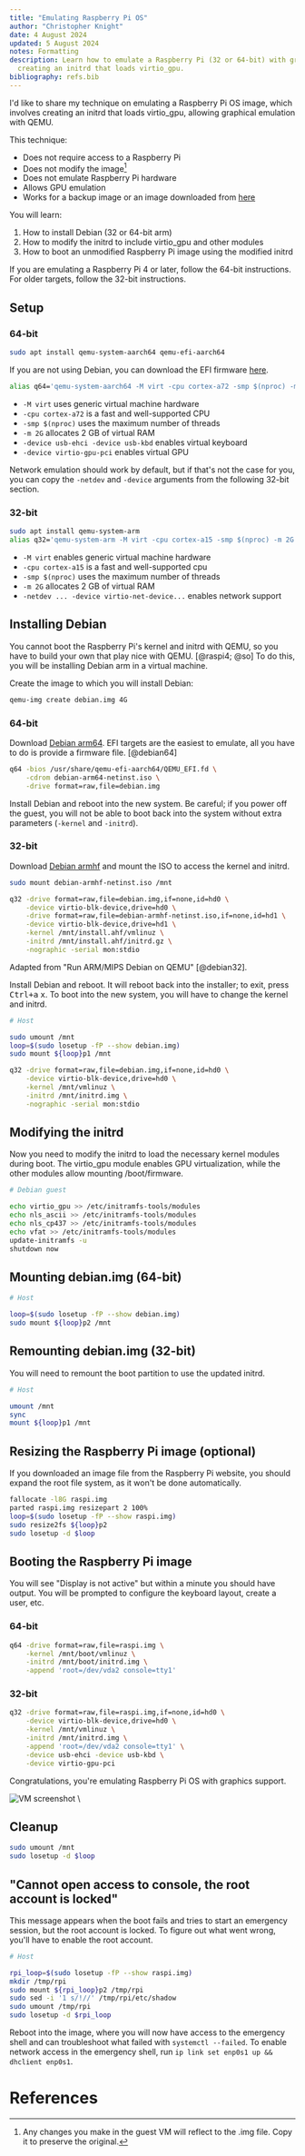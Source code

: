 ```yaml
---
title: "Emulating Raspberry Pi OS"
author: "Christopher Knight"
date: 4 August 2024
updated: 5 August 2024
notes: Formatting
description: Learn how to emulate a Raspberry Pi (32 or 64-bit) with graphics support using QEMU by
  creating an initrd that loads virtio_gpu.
bibliography: refs.bib
---
```


I'd like to share my technique on emulating a Raspberry Pi OS image, which involves creating an initrd that loads virtio_gpu, allowing graphical emulation with QEMU.

This technique:

- Does not require access to a Raspberry Pi
- Does not modify the image[^1]
- Does not emulate Raspberry Pi hardware
- Allows GPU emulation
- Works for a backup image or an image downloaded from [here](https://www.raspberrypi.com/software/operating-systems/)

You will learn:

1. How to install Debian (32 or 64-bit arm)
2. How to modify the initrd to include virtio_gpu and other modules
3. How to boot an unmodified Raspberry Pi image using the modified initrd

If you are emulating a Raspberry Pi 4 or later, follow the 64-bit instructions. For older targets, follow the 32-bit instructions.

[^1]: Any changes you make in the guest VM will reflect to the .img file. Copy it to preserve the original.

## Setup

### 64-bit

```bash
sudo apt install qemu-system-aarch64 qemu-efi-aarch64
```

If you are not using Debian, you can download the EFI firmware [here](https://packages.debian.org/sid/all/qemu-efi-aarch64/download).

```bash
alias q64='qemu-system-aarch64 -M virt -cpu cortex-a72 -smp $(nproc) -m 2G -device usb-ehci -device usb-kbd -device virtio-gpu-pci'
```

- `-M virt` uses generic virtual machine hardware
- `-cpu cortex-a72` is a fast and well-supported CPU
- `-smp $(nproc)` uses the maximum number of threads
- `-m 2G` allocates 2 GB of virtual RAM
- `-device usb-ehci -device usb-kbd` enables virtual keyboard
- `-device virtio-gpu-pci` enables virtual GPU

Network emulation should work by default, but if that's not the case for you, you can copy the `-netdev` and `-device` arguments from the following 32-bit section.

### 32-bit

```bash
sudo apt install qemu-system-arm
alias q32='qemu-system-arm -M virt -cpu cortex-a15 -smp $(nproc) -m 2G -netdev user,id=net0 -device virtio-net-device,netdev=net0'
```

- `-M virt` enables generic virtual machine hardware
- `-cpu cortex-a15` is a fast and well-supported cpu
- `-smp $(nproc)` uses the maximum number of threads
- `-m 2G` allocates 2 GB of virtual RAM
- `-netdev ... -device virtio-net-device...` enables network support

## Installing Debian

You cannot boot the Raspberry Pi's kernel and initrd with QEMU, so you have to build your own that play nice with QEMU. [@raspi4; @so] To do this, you will be installing Debian arm in a virtual machine.

Create the image to which you will install Debian:

```bash
qemu-img create debian.img 4G
```

### 64-bit

Download [Debian arm64](https://cdimage.debian.org/cdimage/release/current/arm64/iso-cd/). EFI targets are the easiest to emulate, all you have to do is provide a firmware file. [@debian64]

```bash
q64 -bios /usr/share/qemu-efi-aarch64/QEMU_EFI.fd \
	-cdrom debian-arm64-netinst.iso \
	-drive format=raw,file=debian.img
```

Install Debian and reboot into the new system. Be careful; if you power off the guest, you will not be able to boot back into the system without extra parameters (`-kernel` and `-initrd`).

### 32-bit

Download [Debian armhf](https://cdimage.debian.org/cdimage/release/current/armhf/iso-cd/) and mount the ISO to access the kernel and initrd.

```bash
sudo mount debian-armhf-netinst.iso /mnt

q32 -drive format=raw,file=debian.img,if=none,id=hd0 \
	-device virtio-blk-device,drive=hd0 \
	-drive format=raw,file=debian-armhf-netinst.iso,if=none,id=hd1 \
	-device virtio-blk-device,drive=hd1 \
	-kernel /mnt/install.ahf/vmlinuz \
	-initrd /mnt/install.ahf/initrd.gz \
	-nographic -serial mon:stdio
```

Adapted from "Run ARM/MIPS Debian on QEMU" [@debian32].

Install Debian and reboot. It will reboot back into the installer; to exit, press <kbd>Ctrl+a</kbd> <kbd>x</kbd>. To boot into the new system, you will have to change the kernel and initrd.

```bash
# Host

sudo umount /mnt
loop=$(sudo losetup -fP --show debian.img)
sudo mount ${loop}p1 /mnt

q32 -drive format=raw,file=debian.img,if=none,id=hd0 \
	-device virtio-blk-device,drive=hd0 \
	-kernel /mnt/vmlinuz \
	-initrd /mnt/initrd.img \
	-nographic -serial mon:stdio
```

## Modifying the initrd

Now you need to modify the initrd to load the necessary kernel modules during boot. The virtio_gpu module enables GPU virtualization, while the other modules allow mounting /boot/firmware.

```bash
# Debian guest

echo virtio_gpu >> /etc/initramfs-tools/modules
echo nls_ascii >> /etc/initramfs-tools/modules
echo nls_cp437 >> /etc/initramfs-tools/modules
echo vfat >> /etc/initramfs-tools/modules
update-initramfs -u
shutdown now
```

## Mounting debian.img (64-bit)

```bash
# Host

loop=$(sudo losetup -fP --show debian.img)
sudo mount ${loop}p2 /mnt
```

## Remounting debian.img (32-bit)

You will need to remount the boot partition to use the updated initrd.

```bash
# Host

umount /mnt
sync
mount ${loop}p1 /mnt
```

## Resizing the Raspberry Pi image (optional)

If you downloaded an image file from the Raspberry Pi website, you should expand the root file system, as it won't be done automatically.

```bash
fallocate -l8G raspi.img
parted raspi.img resizepart 2 100%
loop=$(sudo losetup -fP --show raspi.img)
sudo resize2fs ${loop}p2
sudo losetup -d $loop
```

## Booting the Raspberry Pi image

You will see "Display is not active" but within a minute you should have output. You will be prompted to configure the keyboard layout, create a user, etc.

### 64-bit

```bash
q64 -drive format=raw,file=raspi.img \
	-kernel /mnt/boot/vmlinuz \
	-initrd /mnt/boot/initrd.img \
	-append 'root=/dev/vda2 console=tty1'
```

### 32-bit

```bash
q32 -drive format=raw,file=raspi.img,if=none,id=hd0 \
	-device virtio-blk-device,drive=hd0 \
	-kernel /mnt/vmlinuz \
	-initrd /mnt/initrd.img \
	-append 'root=/dev/vda2 console=tty1' \
	-device usb-ehci -device usb-kbd \
	-device virtio-gpu-pci
```

Congratulations, you're emulating Raspberry Pi OS with graphics support.

![VM screenshot](vm_screenshot.png) \

## Cleanup

```bash
sudo umount /mnt
sudo losetup -d $loop
```

## "Cannot open access to console, the root account is locked"

This message appears when the boot fails and tries to start an emergency session, but the root account is locked. To figure out what went wrong, you'll have to enable the root account.

```bash
# Host

rpi_loop=$(sudo losetup -fP --show raspi.img)
mkdir /tmp/rpi
sudo mount ${rpi_loop}p2 /tmp/rpi
sudo sed -i '1 s/!//' /tmp/rpi/etc/shadow
sudo umount /tmp/rpi
sudo losetup -d $rpi_loop
```

Reboot into the image, where you will now have access to the emergency shell and can troubleshoot what failed with `systemctl --failed`. To enable network access in the emergency shell, run `ip link set enp0s1 up && dhclient enp0s1`.

# References
